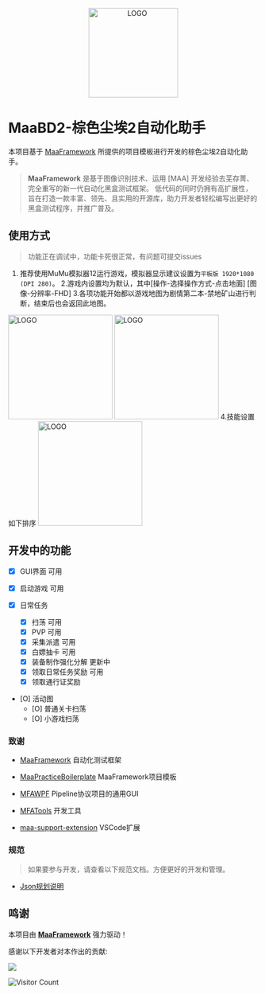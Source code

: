 <!-- markdownlint-disable MD033 MD041 -->
<p align="center">
  <img alt="LOGO" src="https://github.com/JZPPP/MaaBD2/blob/main/logo.png" width="180" height="180" />
</p>

# MaaBD2-棕色尘埃2自动化助手

</div>

本项目基于 [MaaFramework](https://github.com/MaaXYZ/MaaFramework) 所提供的项目模板进行开发的棕色尘埃2自动化助手。

> **MaaFramework** 是基于图像识别技术、运用 [MAA] 开发经验去芜存菁、完全重写的新一代自动化黑盒测试框架。
> 低代码的同时仍拥有高扩展性，旨在打造一款丰富、领先、且实用的开源库，助力开发者轻松编写出更好的黑盒测试程序，并推广普及。




## 使用方式

 
 > 功能正在调试中，功能卡死很正常，有问题可提交issues
 1. 推荐使用MuMu模拟器12运行游戏，模拟器显示建议设置为`平板版 1920*1080 (DPI 280)`。
 2.游戏内设置均为默认，其中[操作-选择操作方式-点击地面] [图像-分辨率-FHD]
 3.各项功能开始都以游戏地图为剧情第二本-禁地矿山进行判断，结束后也会返回此地图。
 <img alt="LOGO" src="https://github.com/JZPPP/MaaBD2/blob/main/map.png" width="210px" />
 <img alt="LOGO" src="https://github.com/JZPPP/MaaBD2/blob/main/map2.png"  width="210px"/>
 4.技能设置如下排序
 <img alt="LOGO" src="https://github.com/JZPPP/MaaBD2/blob/main/skill.png"  width="210px"/>
 

## 开发中的功能

* [X] GUI界面 可用

* [X] 启动游戏 可用

* [X] 日常任务
  * [X] 扫荡 可用
  * [X] PVP 可用
  * [X] 采集派遣 可用
  * [X] 白嫖抽卡 可用
  * [X] 装备制作强化分解 更新中
  * [X] 领取日常任务奖励 可用
  * [X] 领取通行证奖励 

* [O] 活动图
  * [O] 普通关卡扫荡
  * [O] 小游戏扫荡

### 致谢

- [MaaFramework](https://github.com/MaaXYZ/MaaFramework) 自动化测试框架

- [MaaPracticeBoilerplate](https://github.com/MaaXYZ/MaaPracticeBoilerplate) MaaFramework项目模板

- [MFAWPF](https://github.com/SweetSmellFox/MFAWPF) Pipeline协议项目的通用GUI
- [MFATools](https://github.com/SweetSmellFox/MFATools) 开发工具
- [maa-support-extension](https://github.com/neko-para/maa-support-extension) VSCode扩展
### 规范
> 如果要参与开发，请查看以下规范文档。方便更好的开发和管理。

- [Json规划说明](/docs/Json文件说明.md)


## 鸣谢

本项目由 **[MaaFramework](https://github.com/MaaXYZ/MaaFramework)** 强力驱动！

感谢以下开发者对本作出的贡献:

<a href="https://github.com/JZPPP/MaaBD2/graphs/contributors">
  <img src="https://contrib.rocks/image?repo=/JZPPP/MaaBD2&max=100" />
</a>

![Visitor Count](https://profile-counter.glitch.me/JZPPP/count.svg)
